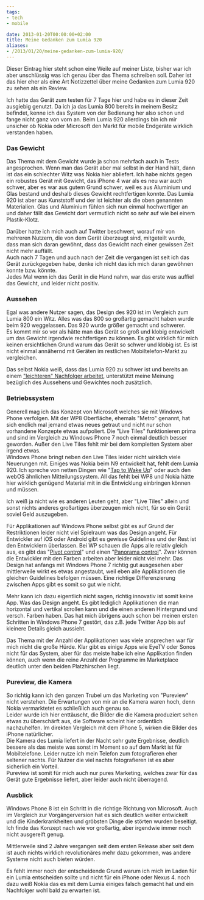 ```yaml
---
tags:
- tech
- mobile

date: 2013-01-20T00:00:00+02:00
title: Meine Gedanken zum Lumia 920
aliases:
- /2013/01/20/meine-gedanken-zum-lumia-920/
---
```


Dieser Eintrag hier steht schon eine Weile auf meiner Liste, bisher war ich aber unschlüssig was ich genau über das Thema schreiben soll. Daher ist das hier eher als eine Art Notizzettel über meine Gedanken zum Lumia 920 zu sehen als ein Review.

Ich hatte das Gerät zum testen für 7 Tage hier und habe es in dieser Zeit ausgiebig genutzt. Da ich ja das Lumia 800 bereits in meinem Besitz befindet, kenne ich das System von der Bedienung her also schon und fange nicht ganz von vorn an. Beim Lumia 920 allerdings bin ich mir unsicher ob Nokia oder Microsoft den Markt für mobile Endgeräte wirklich verstanden haben.

### Das Gewicht
Das Thema mit dem Gewicht wurde ja schon mehrfach auch in Tests angesprochen. Wenn man das Gerät aber mal selbst in der Hand hält, dann ist das ein schlechter Witz was Nokia hier abliefert. Ich habe nichts gegen ein robustes Gerät mit Gewicht, das iPhone 4 war als es neu war auch schwer, aber es war aus gutem Grund schwer, weil es aus Aluminium und Glas bestand und deshalb dieses Gewicht rechtfertigen konnte. Das Lumia 920 ist aber aus Kunststoff und der ist leichter als die oben genannten Materialien. Glas und Aluminium fühlen sich nun einmal hochwertiger an und daher fällt das Gewicht dort vermutlich nicht so sehr auf wie bei einem Plastik-Klotz.

Darüber hatte ich mich auch auf Twitter beschwert, worauf mir von mehreren Nutzern, die von dem Gerät überzeugt sind, mitgeteilt wurde, dass man sich daran gewöhnt, dass das Gewicht nach einer gewissen Zeit nicht mehr auffällt.  
Auch nach 7 Tagen und auch nach der Zeit die vergangen ist seit ich das Gerät zurückgegeben habe, denke ich nicht das ich mich daran gewöhnen konnte bzw. könnte.  
Jedes Mal wenn ich das Gerät in die Hand nahm, war das erste was auffiel das Gewicht, und leider nicht positiv.

### Aussehen
Egal was andere Nutzer sagen, das Design des 920 ist im Vergleich zum Lumia 800 ein Witz. Alles was das 800 so großartig gemacht haben wurde beim 920 weggelassen. Das 920 wurde größer gemacht und schwerer.  
Es kommt mir so vor als hätte man das Gerät so groß und klobig entwickelt um das Gewicht irgendwie rechtfertigen zu können. Es gibt wirklich für mich keinen ersichtlichen Grund warum das Gerät so schwer und klobig ist. Es ist nicht einmal annähernd mit Geräten im restlichen Mobiltelefon-Markt zu vergleichen.

Das selbst Nokia weiß, dass das Lumia 920 zu schwer ist und bereits an einem ["leichteren" Nachfolger arbeitet](http://www.theverge.com/2013/1/3/3831420/nokia-catwalk-future-windows-phone-aluminum-body), unterstützt meine Meinung bezüglich des Aussehens und Gewichtes noch zusätzlich.

### Betriebssystem
Generell mag ich das Konzept von Microsoft welches sie mit Windows Phone verfolgen. Mit der WP8 Oberfläche, ehemals "Metro" genannt, hat sich endlich mal jemand etwas neues getraut und nicht nur schon vorhandene Konzepte etwas aufpoliert. Die "Live Tiles" funktionieren prima und sind im Vergleich zu Windows Phone 7 noch einmal deutlich besser geworden. Außer den Live Tiles fehlt mir bei dem kompletten System aber irgend etwas.  
Windows Phone bringt neben den Live Tiles leider nicht wirklich viele Neuerungen mit. Einiges was Nokia beim N9 entwickelt hat, fehlt dem Lumia 920. Ich spreche von netten Dingen wie "[Tap to Wake Up](http://nokiamobileblog.com/heres-how-awesome-double-tap-to-wake-up-is-in-meego/ "Double-Tap to Wake Up - Nokia Mobile Blog")" oder auch den webOS ähnlichen Mitteilungssystem. All das fehlt bei WP8 und Nokia hätte hier wirklich genügend Material mit in die Entwicklung einbringen können und müssen.

Ich weiß ja nicht wie es anderen Leuten geht, aber "Live Tiles" allein und sonst nichts anderes großartiges überzeugen mich nicht, für so ein Gerät soviel Geld auszugeben.

Für Applikationen auf Windows Phone selbst gibt es auf Grund der Restriktionen leider nicht viel Spielraum was das Design angeht. Für Entwickler auf iOS oder Android gibt es gewisse Guidelines und der Rest ist den Entwicklern überlassen. Bei WP schauen die Apps alle relativ gleich aus, es gibt das "[Pivot control](http://msdn.microsoft.com/en-us/library/windowsphone/develop/ff941098(v=vs.105).aspx "Pivot control for Windows Phone")" und einen "[Panorama control](http://msdn.microsoft.com/en-us/library/windowsphone/develop/ff941104(v=vs.105).aspx "Panorama control for Windows Phone")". Zwar können die Entwickler mit den Farben arbeiten aber leider nicht viel mehr. Das Design hat anfangs mit Windows Phone 7 richtig gut ausgesehen aber mittlerweile wirkt es etwas angestaubt, weil eben alle Applikationen die gleichen Guidelines befolgen müssen. Eine richtige Differenzierung zwischen Apps gibt es somit so gut wie nicht.

Mehr kann ich dazu eigentlich nicht sagen, richtig innovativ ist somit keine App. Was das Design angeht. Es gibt lediglich Applikationen die man horizontal und vertikal scrollen kann und die einen anderen Hintergrund und versch. Farben haben. Das hat mich übrigens auch schon bei meinen ersten Schritten in Windows Phone 7 gestört, das z.B. jede Twitter App bis auf kleinere Details gleich aussieht.

Das Thema mit der Anzahl der Applikationen was viele ansprechen war für mich nicht die große Hürde. Klar gibt es einige Apps wie EyeTV oder Sonos nicht für das System, aber für das meiste habe ich eine Applikation finden können, auch wenn die reine Anzahl der Programme im Marketplace deutlich unter den beiden Platzhirschen liegt.

### Pureview, die Kamera
So richtig kann ich den ganzen Trubel um das Marketing von "Pureview" nicht verstehen. Die Erwartungen von mir an die Kamera waren hoch, denn Nokia vermarktetet es schließlich auch genau so.   
Leider wurde ich hier enttäuscht, die Bilder die die Kamera produziert sehen etwas zu überschärft aus, die Software scheint hier ordentlich nachzuhelfen. Im direkten Vergleich mit dem iPhone 5, wirken die Bilder des iPhone natürlicher.  
Die Kamera des Lumia liefert in der Nacht sehr gute Ergebnisse, deutlich bessere als das meiste was sonst im Moment so auf dem Markt ist für Mobiltelefone. Leider nutze ich mein Telefon zum fotografieren eher seltener nachts. Für Nutzer die viel nachts fotografieren ist es aber sicherlich ein Vorteil.  
Pureview ist somit für mich auch nur pures Marketing, welches zwar für das Gerät gute Ergebnisse liefert, aber leider auch nicht überragend.

### Ausblick

Windows Phone 8 ist ein Schritt in die richtige Richtung von Microsoft. Auch im Vergleich zur Vorgängerversion hat es sich deutlich weiter entwickelt und die Kinderkrankheiten und gröbsten Dinge die störten wurden beseitigt. Ich finde das Konzept nach wie vor großartig, aber irgendwie immer noch nicht ausgereift genug.

Mittlerweile sind 2 Jahre vergangen seit dem ersten Release aber seit dem ist auch nichts wirklich revolutionäres mehr dazu gekommen, was andere Systeme nicht auch bieten würden.

Es fehlt immer noch der entscheidende Grund warum ich mich im Laden für ein Lumia entscheiden sollte und nicht für ein iPhone oder Nexus 4. noch dazu weiß Nokia das es mit dem Lumia einiges falsch gemacht hat und ein Nachfolger wohl bald zu erwarten ist.
